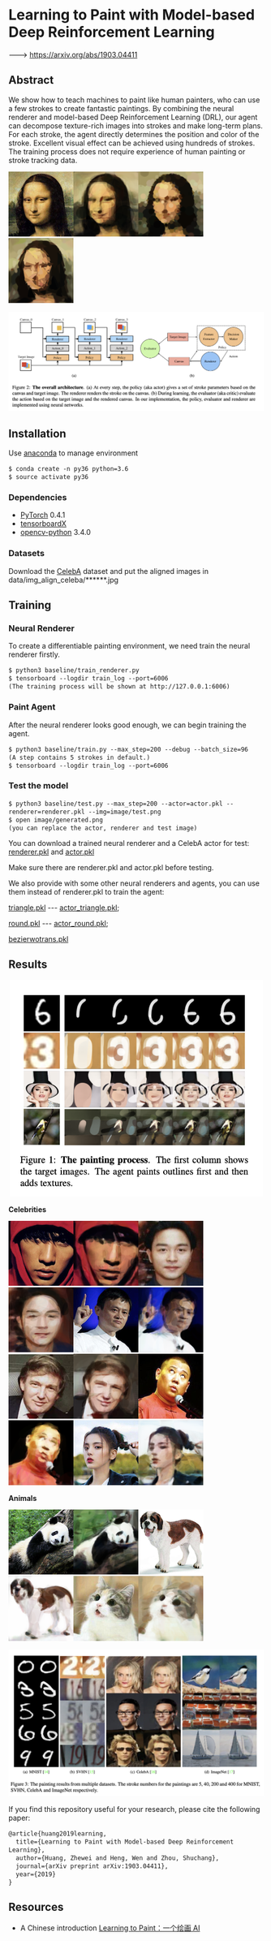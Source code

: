 # Learning to Paint with Model-based Deep Reinforcement Learning

---> https://arxiv.org/abs/1903.04411

## Abstract

We show how to teach machines to paint like human painters, who can use a few strokes to create fantastic paintings. By combining the neural renderer and model-based Deep Reinforcement Learning (DRL), our agent can decompose texture-rich images into strokes and make long-term plans. For each stroke, the agent directly determines the position and color of the stroke. Excellent visual effect can be achieved using hundreds of strokes. The training process does not require experience of human painting or stroke tracking data. 

![Lisa0](./image/lisa.png)![Lisa0](./image/lisa_0.png)![Lisa0](./image/lisa_1.png)![Lisa0](./image/lisa_2.png)

![Architecture](./image/main.png)

## Installation
Use [anaconda](https://conda.io/miniconda.html) to manage environment

```
$ conda create -n py36 python=3.6
$ source activate py36
```

### Dependencies
* [PyTorch](http://pytorch.org/) 0.4.1 
* [tensorboardX](https://github.com/lanpa/tensorboard-pytorch/tree/master/tensorboardX)
* [opencv-python](https://pypi.org/project/opencv-python/) 3.4.0

### Datasets
Download the [CelebA](http://mmlab.ie.cuhk.edu.hk/projects/CelebA.html) dataset and put the aligned images in data/img_align_celeba/\*\*\*\*\*\*.jpg

## Training

### Neural Renderer
To create a differentiable painting environment, we need train the neural renderer firstly. 

```
$ python3 baseline/train_renderer.py
$ tensorboard --logdir train_log --port=6006
(The training process will be shown at http://127.0.0.1:6006)
```

### Paint Agent
After the neural renderer looks good enough, we can begin training the agent.
```
$ python3 baseline/train.py --max_step=200 --debug --batch_size=96
(A step contains 5 strokes in default.)
$ tensorboard --logdir train_log --port=6006
```

### Test the model
```
$ python3 baseline/test.py --max_step=200 --actor=actor.pkl --renderer=renderer.pkl --img=image/test.png
$ open image/generated.png
(you can replace the actor, renderer and test image)
```

You can download a trained neural renderer and a CelebA actor for test: [renderer.pkl](https://drive.google.com/open?id=1-7dVdjCIZIxh8hHJnGTK-RA1-jL1tor4) and [actor.pkl](https://drive.google.com/open?id=1a3vpKgjCVXHON4P7wodqhCgCMPgg1KeR)

Make sure there are renderer.pkl and actor.pkl before testing.

We also provide with some other neural renderers and agents, you can use them instead of renderer.pkl to train the agent:

[triangle.pkl](https://drive.google.com/open?id=1YefdnTuKlvowCCo1zxHTwVJ2GlBme_eE) --- [actor_triangle.pkl](https://drive.google.com/open?id=1k8cgh3tF7hKFk-IOZrgsUwlTVE3CbcPF);

[round.pkl](https://drive.google.com/open?id=1kI4yXQ7IrNTfjFs2VL7IBBL_JJwkW6rl) --- [actor_round.pkl](https://drive.google.com/open?id=1ewDErUhPeGsEcH8E5a2QAcUBECeaUTZe);

[bezierwotrans.pkl](https://drive.google.com/open?id=1XUdti00mPRh1-1iU66Uqg4qyMKk4OL19)

## Results

<div align=center>
<img src="./image/step.png" width="500">
</div>

**Celebrities**

![JayChou](./image/JayChou.png)![JayChou](./image/JayChou_0.png)![Leslie](./image/Leslie.png)![Leslie](./image/Leslie_0.png)![mayun](./image/mayun.png)![mayun](./image/mayun_0.png)
![Trump](./image/Trump.png)![Trump](./image/Trump_0.png)![degang](./image/degang.png)![degang](./image/degang_0.png)![chaoyue](./image/chaoyue.png)![chaoyue](./image/chaoyue_0.png)

**Animals**

![panda](./image/panda.png)![panda](./image/panda_0.png)![dog](./image/dog.png)![dog](./image/dog_0.png)![cat](./image/cat.png)![cat](./image/cat_0.png)

![Results](./image/results.png)

If you find this repository useful for your research, please cite the following paper:

```
@article{huang2019learning,
  title={Learning to Paint with Model-based Deep Reinforcement Learning},
  author={Huang, Zhewei and Heng, Wen and Zhou, Shuchang},
  journal={arXiv preprint arXiv:1903.04411},
  year={2019}
}
```

## Resources
- A Chinese introduction [Learning to Paint：一个绘画 AI](https://zhuanlan.zhihu.com/p/61761901)

